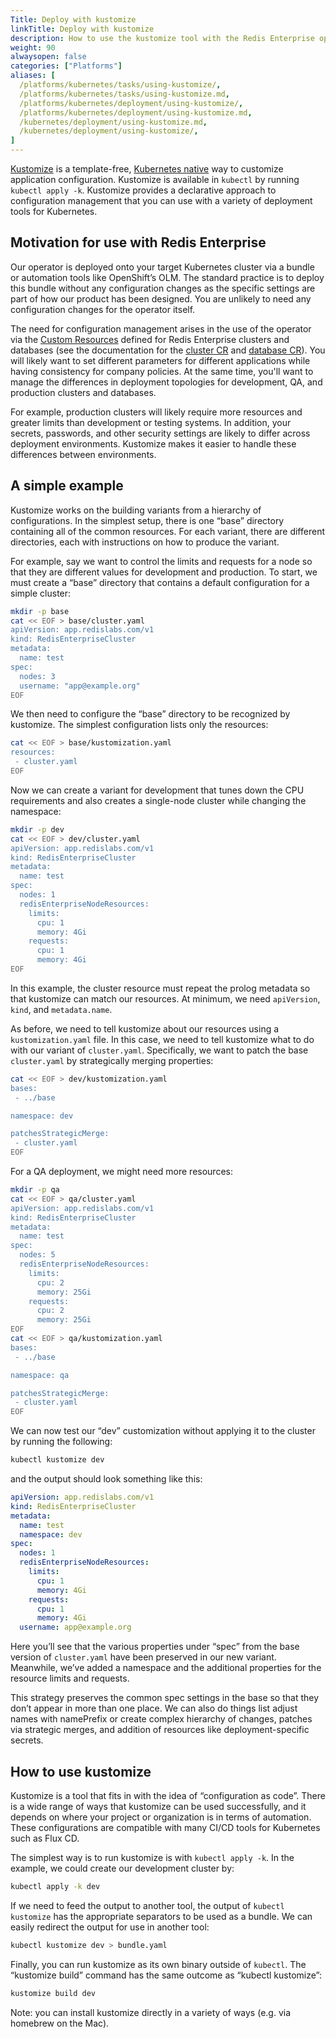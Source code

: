 ```yaml
---
Title: Deploy with kustomize
linkTitle: Deploy with kustomize
description: How to use the kustomize tool with the Redis Enterprise operator on Kubernetes
weight: 90
alwaysopen: false
categories: ["Platforms"]
aliases: [
  /platforms/kubernetes/tasks/using-kustomize/, 
  /platforms/kubernetes/tasks/using-kustomize.md,
  /platforms/kubernetes/deployment/using-kustomize/, 
  /platforms/kubernetes/deployment/using-kustomize.md,
  /kubernetes/deployment/using-kustomize.md,
  /kubernetes/deployment/using-kustomize/,
]
---
```


[Kustomize](https://kustomize.io) is a template-free, [Kubernetes native](https://github.com/kubernetes-sigs/kustomize) way to customize application configuration. Kustomize is available in `kubectl` by running `kubectl apply -k`. Kustomize provides a declarative approach to configuration management that you can use with a variety of deployment tools for Kubernetes.

## Motivation for use with Redis Enterprise

Our operator is deployed onto your target Kubernetes cluster via a bundle or automation tools like OpenShift’s OLM. The standard practice is to deploy this bundle without any configuration changes as the specific settings are part of how our product has been designed. You are unlikely to need any configuration changes for the operator itself.

The need for configuration management arises in the use of the operator via the [Custom Resources](https://kubernetes.io/docs/concepts/extend-kubernetes/api-extension/custom-resources/) defined for Redis Enterprise clusters and databases (see the documentation for the [cluster CR](https://github.com/RedisLabs/redis-enterprise-k8s-docs/blob/master/redis_enterprise_cluster_api.md) and [database CR](https://github.com/RedisLabs/redis-enterprise-k8s-docs/blob/master/redis_enterprise_database_api.md)). You will likely want to set different parameters for different applications while having consistency for company policies. At the same time, you'll want to manage the differences in deployment topologies for development, QA, and production clusters and databases.

For example, production clusters will likely require more resources and greater limits than development or testing systems. In addition, your secrets, passwords, and other security settings are likely to differ across deployment environments. Kustomize makes it easier to handle these differences between environments.

## A simple example

Kustomize works on the building variants from a hierarchy of configurations. In the simplest setup, there is one “base” directory containing all of the common resources. For each variant, there are different directories, each with instructions on how to produce the variant.

For example, say we want to control the limits and requests for a node so that they are different values for development and production. To start, we must create a “base” directory that contains a default configuration for a simple cluster:

```sh
mkdir -p base
cat << EOF > base/cluster.yaml
apiVersion: app.redislabs.com/v1
kind: RedisEnterpriseCluster
metadata:
  name: test
spec:
  nodes: 3
  username: "app@example.org"
EOF
```

We then need to configure the “base” directory to be recognized by kustomize. The simplest configuration lists only the resources:

```sh
cat << EOF > base/kustomization.yaml
resources:
 - cluster.yaml
EOF
```

Now we can create a variant for development that tunes down the CPU requirements and also creates a single-node cluster while changing the namespace:

```sh
mkdir -p dev
cat << EOF > dev/cluster.yaml
apiVersion: app.redislabs.com/v1
kind: RedisEnterpriseCluster
metadata:
  name: test
spec:
  nodes: 1
  redisEnterpriseNodeResources:
    limits:
      cpu: 1
      memory: 4Gi
    requests:
      cpu: 1
      memory: 4Gi
EOF
```

In this example, the cluster resource must repeat the prolog metadata so that kustomize can match our resources. At minimum, we need `apiVersion`, `kind`, and `metadata.name`.

As before, we need to tell kustomize about our resources using a `kustomization.yaml` file. In this case, we need to tell kustomize what to do with our variant of `cluster.yaml`. Specifically, we want to patch the base `cluster.yaml` by strategically merging properties:

```sh
cat << EOF > dev/kustomization.yaml
bases:
 - ../base

namespace: dev

patchesStrategicMerge:
 - cluster.yaml
EOF
```

For a QA deployment, we might need more resources:

```sh
mkdir -p qa
cat << EOF > qa/cluster.yaml
apiVersion: app.redislabs.com/v1
kind: RedisEnterpriseCluster
metadata:
  name: test
spec:
  nodes: 5
  redisEnterpriseNodeResources:
    limits:
      cpu: 2
      memory: 25Gi
    requests:
      cpu: 2
      memory: 25Gi
EOF
cat << EOF > qa/kustomization.yaml
bases:
 - ../base

namespace: qa

patchesStrategicMerge:
 - cluster.yaml
EOF
```

We can now test our “dev” customization without applying it to the cluster by running the following:

```sh
kubectl kustomize dev
```

and the output should look something like this:

```yaml
apiVersion: app.redislabs.com/v1
kind: RedisEnterpriseCluster
metadata:
  name: test
  namespace: dev
spec:
  nodes: 1
  redisEnterpriseNodeResources:
    limits:
      cpu: 1
      memory: 4Gi
    requests:
      cpu: 1
      memory: 4Gi
  username: app@example.org
```

Here you’ll see that the various properties under “spec” from the base version of `cluster.yaml` have been preserved in our new variant. Meanwhile, we’ve added a namespace and the additional properties for the resource limits and requests.

This strategy preserves the common spec settings in the base so that they don’t appear in more than one place. We can also do things list adjust names with namePrefix or create complex hierarchy of changes, patches via strategic merges, and addition of resources like deployment-specific secrets.

## How to use kustomize

Kustomize is a tool that fits in with the idea of “configuration as code”. There is a wide range of ways that kustomize can be used successfully, and it depends on where your project or organization is in terms of automation. These configurations are compatible with many CI/CD tools for Kubernetes such as Flux CD.

The simplest way is to run kustomize is with `kubectl apply -k`. In the example, we could create our development cluster by:

```sh
kubectl apply -k dev
```

If we need to feed the output to another tool, the output of `kubectl kustomize` has the appropriate separators to be used as a bundle. We can easily redirect the output for use in another tool:

```sh
kubectl kustomize dev > bundle.yaml
```

Finally, you can run kustomize as its own binary outside of `kubectl`. The “kustomize build” command has the same outcome as “kubectl kustomize”:

```sh
kustomize build dev
```

Note: you can install kustomize directly in a variety of ways (e.g. via homebrew on the Mac).
